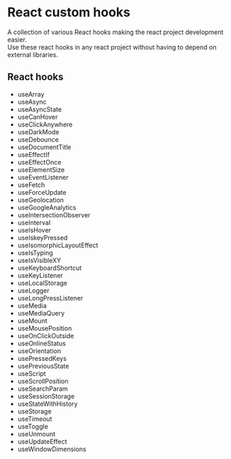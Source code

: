 # React custom hooks

A collection of various React hooks making the react project development easier.  
Use these react hooks in any react project without having to depend on external libraries.

## React hooks

- useArray
- useAsync
- useAsyncState
- useCanHover
- useClickAnywhere
- useDarkMode
- useDebounce
- useDocumentTitle
- useEffectIf
- useEffectOnce
- useElementSize
- useEventListener
- useFetch
- useForceUpdate
- useGeolocation
- useGoogleAnalytics
- useIntersectionObserver
- useInterval
- useIsHover
- useIskeyPressed
- useIsomorphicLayoutEffect
- useIsTyping
- useIsVisibleXY
- useKeyboardShortcut
- useKeyListener
- useLocalStorage
- useLogger
- useLongPressListener
- useMedia
- useMediaQuery
- useMount
- useMousePosition
- useOnClickOutside
- useOnlineStatus
- useOrientation
- usePressedKeys
- usePreviousState
- useScript
- useScrollPosition
- useSearchParam
- useSessionStorage
- useStateWithHistory
- useStorage
- useTimeout
- useToggle
- useUnmount
- useUpdateEffect
- useWindowDimensions
